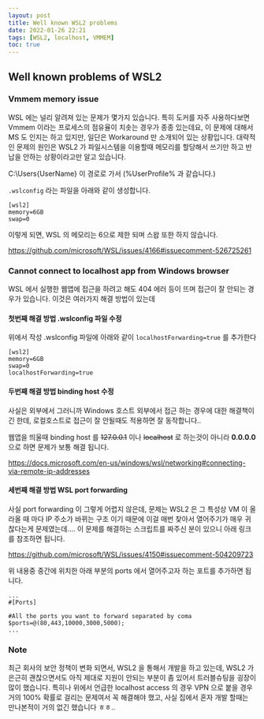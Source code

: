 ```yaml
---
layout: post 
title: Well known WSL2 problems 
date: 2022-01-26 22:21 
tags: [WSL2, localhost, VMMEM]
toc: true
---
```


## Well known problems of WSL2

### Vmmem memory issue
WSL 에는 널리 알려져 있는 문제가 몇가지 있습니다. 
특히 도커를 자주 사용하다보면 Vmmem 이라는 프로세스의 점유율이 치솟는 경우가 종종 있는데요,
이 문제에 대해서 MS 도 인지는 하고 있지만, 일단은 Workaround 만 소개되어 있는 상황입니다.
대략적인 문제의 원인은 WSL2 가 파일시스템을 이용할때 메모리를 할당해서 쓰기만 하고 반납을 안하는 상황이라고만 알고 있습니다.

C:\Users\{UserName} 이 경로로 가서 (%UserProfile% 과 같습니다.)

`.wslconfig` 라는 파일을 아래와 같이 생성합니다.
```
[wsl2]
memory=6GB
swap=0
```
이렇게 되면, WSL 의 메모리는 6으로 제한 되며 스왑 또한 하지 않습니다.

https://github.com/microsoft/WSL/issues/4166#issuecomment-526725261

### Cannot connect to localhost app from Windows browser
WSL 에서 실행한 웹앱에 접근을 하려고 해도 404 에러 등이 뜨며 접근이 잘 안되는 경우가 있습니다.
이것은 여러가지 해결 방법이 있는데

#### 첫번째 해결 방법 .wslconfig 파일 수정
위에서 작성 .wslconfig 파일에 아래와 같이 `localhostForwarding=true` 를 추가한다
```
[wsl2]
memory=6GB
swap=0
localhostForwarding=true
```

#### 두번째 해결 방법 binding host 수정
사실은 외부에서 그러니까 Windows 호스트 외부에서 접근 하는 경우에 대한 해결책이긴 한데, 
로컬호스트로 접근이 잘 안될때도 적용하면 잘 동작합니다..

웹앱을 띄울때 binding host 를 ~~127.0.0.1~~ 이나 ~~localhost~~ 로 하는것이 아니라
**0.0.0.0** 으로 하면 문제가 보통 해결 됩니다.

https://docs.microsoft.com/en-us/windows/wsl/networking#connecting-via-remote-ip-addresses

#### 세번째 해결 방법 WSL port forwarding
사실 port forwarding 이 그렇게 어렵지 않은데, 문제는 WSL2 은 그 특성상 VM 이 올라올 때 마다 IP 주소가 바뀌는 구조 이기 때문에
이걸 매번 찾아서 열어주기가 매우 귀찮다는게 문제였는데....
이 문제를 해결하는 스크립트를 짜주신 분이 있으니 아래 링크를 참조하면 됩니다.

https://github.com/microsoft/WSL/issues/4150#issuecomment-504209723

위 내용중 중간에 위치한 아래 부분의 ports 에서 열어주고자 하는 포트를 추가하면 됩니다.
```shell
...
#[Ports]

#All the ports you want to forward separated by coma
$ports=@(80,443,10000,3000,5000);
...
```

### Note
최근 회사의 보안 정책이 변화 되면서, WSL2 을 통해서 개발을 하고 있는데, WSL2 가 은근히 괜찮으면서도 아직 제대로 지원이 안되는 부분이 좀 있어서 트러블슈팅을 굉장이 많이 했습니다.
특히나 위에서 언급한 localhost access 의 경우 VPN 으로 붙을 경우 거의 100% 확률로 걸리는 문제여서 꼭 해결해야 했고, 사실 집에서 혼자 개발 할때는 만나본적이 거의 없긴 했습니다 ㅎㅎ..